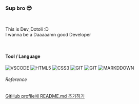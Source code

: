 ### Sup bro 😎
<br>

This is Dev_Dotoli :D <br>
I wanna be a Daaaaamn good Developer

<br>

#### Tool / Language
![VSCODE](https://img.shields.io/badge/visual_studio_code-007ACC?style=for-the-badge&logo=visual-studio-code&logoColor=white) ![HTML5](https://img.shields.io/badge/HTML5-E34F26?style=for-the-badge&logo=html5&logoColor=white) ![CSS3](https://img.shields.io/badge/CSS3-1572B6?style=for-the-badge&logo=css3&logoColor=white) ![GIT](https://img.shields.io/badge/git-F05032?style=for-the-badge&logo=git&logoColor=white) ![GIT](https://img.shields.io/badge/git-F05032?style=for-the-badge&logo=git&logoColor=white) ![MARKDDOWN](https://img.shields.io/badge/markdown-000000?style=for-the-badge&logo=markdown&logoColor=white)

###### Reference
[GitHub profile에 README.md 추가하기](https://tngusmiso.tistory.com/23)
<!--
**Dev-Dotoli/Dev-Dotoli** is a ✨ _special_ ✨ repository because its `README.md` (this file) appears on your GitHub profile.

Here are some ideas to get you started:

- 🔭 I’m currently working on ...
- 🌱 I’m currently learning ...
- 👯 I’m looking to collaborate on ...
- 🤔 I’m looking for help with ...
- 💬 Ask me about ...
- 📫 How to reach me: ...
- 😄 Pronouns: ...
- ⚡ Fun fact: ...
-->
